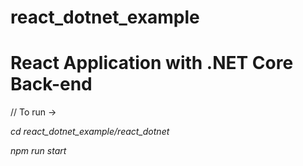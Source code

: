 # react_dotnet_example

# React Application with .NET Core Back-end

// To run -> 

  *cd react_dotnet_example/react_dotnet*
  
  *npm run start*
